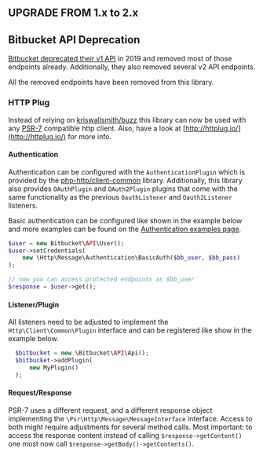 ## UPGRADE FROM 1.x to 2.x

## Bitbucket API Deprecation
[Bitbucket deprecated their v1 API](https://developer.atlassian.com/cloud/bitbucket/deprecation-notice-v1-apis/) in 2019 and removed most of those endpoints already.
Additionally, they also removed several v2 API endpoints.

All the removed endpoints have been removed from this library.

### HTTP Plug
Instead of relying on [kriswallsmith/buzz](https://github.com/kriswallsmith/Buzz) this library can now be used with any [PSR-7](https://www.php-fig.org/psr/psr-7/) compatible http client.
Also, have a look at [http://httplug.io/](http://httplug.io/) for more info.

#### Authentication
Authentication can be configured with the `AuthenticationPlugin` which is provided by the [php-http/client-common](https://github.com/php-http/client-common) library. Additionally, this library also provides `OAuthPlugin` and `OAuth2Plugin` plugins that come with the same functionality as the previous `OauthListener` and `Oauth2Listener` listeners.

Basic authentication can be configured like shown in the example below and more examples can be found on the [Authentication examples page](examples/authentication.md).
  ```php
  $user = new Bitbucket\API\User();
  $user->setCredentials(
      new \Http\Message\Authentication\BasicAuth($bb_user, $bb_pass)
  );

  // now you can access protected endpoints as $bb_user
  $response = $user->get();
  ```

#### Listener/Plugin
All listeners need to be adjusted to implement the `Http\Client\Common\Plugin` interface and can be registered like show in the example below.
```php
  $bitbucket = new \Bitbucket\API\Api();
  $bitbucket->addPlugin(
      new MyPlugin()
  );
```

#### Request/Response
PSR-7 uses a different request, and a different response object implementing the `\Psr\Http\Message\MessageInterface` interface. Access to both might require adjustments for several method calls. Most important: to access the response content instead of calling `$response->getContent()` one most now call `$response->getBody()->getContents()`.
